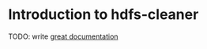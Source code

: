 # Introduction to hdfs-cleaner

TODO: write [great documentation](http://jacobian.org/writing/what-to-write/)
